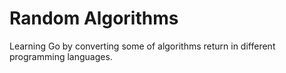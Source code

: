 # Random Algorithms

Learning Go by converting some of algorithms return in different programming
languages.
